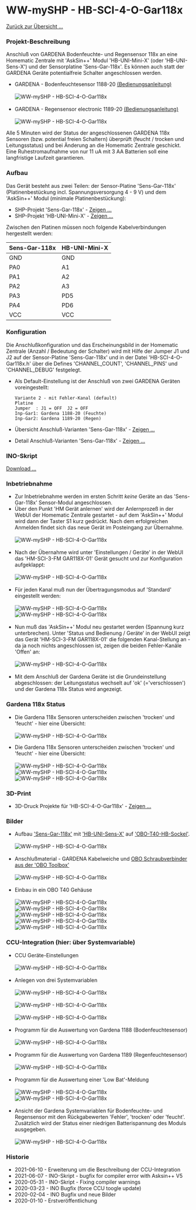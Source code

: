 # WW-mySHP - HB-SCI-4-O-Gar118x

[Zurück zur Übersicht ...](../README.md)

### Projekt-Beschreibung
Anschluß von GARDENA Bodenfeuchte- und Regensensor 118x an eine Homematic Zentrale mit 'AskSin++' Modul 'HB-UNI-Mini-X' (oder 'HB-UNI-Sens-X') und der Sensorplatine 'Sens-Gar-118x'. Es können auch statt der GARDENA Geräte potentialfreie Schalter angeschlossen werden.

  - GARDENA - Bodenfeuchtesensor 1188-20 [(Bedienungsanleitung)](./bin/GARDENA_Anleitung_1188-20_Feuchtesensor.pdf)
<br><br>
![WW-mySHP - HB-SCI-4-O-Gar118x](./img/Gardena_1188-20_pic.jpg "GARDENA - Bodenfeuchtesensor 1188-20")
<br><br>
  - GARDENA - Regensensor electronic 1189-20 [(Bedienungsanleitung)](./bin/GARDENA_Anleitung_1189-20_Regensensor.pdf)
<br><br>
![WW-mySHP - HB-SCI-4-O-Gar118x](./img/Gardena_1189-20_pic.jpg "GARDENA - Regensensor electronic Gardena_1189-20")

Alle 5 Minuten wird der Status der angeschlossenen GARDENA 118x Sensoren (bzw. potential freien Schaltern) überprüft (feucht / trocken und Leitungsstatus) und bei Änderung an die Homematic Zentrale geschickt. Eine Ruhestromaufnahme von nur 11 uA mit 3 AA Batterien soll eine langfristige Laufzeit garantieren.

### Aufbau
Das Gerät besteht aus zwei Teilen: der Sensor-Platine 'Sens-Gar-118x' (Platinenbestückung incl. Spannungsversorgung 4 - 9 V) und dem 'AskSin++' Modul (minimale Platinenbestückung):
  - SHP-Projekt 'Sens-Gar-118x' - [Zeigen ...](https://github.com/wolwin/WW-mySHP/blob/master/SHP_Sens-Gar-118x/README.md "Zeigen ...")
  - SHP-Projekt 'HB-UNI-Mini-X' - [Zeigen ...](https://github.com/wolwin/WW-mySHP/blob/master/SHP_HB-UNI-Mini-X/README.md "Zeigen ...")

Zwischen den Platinen müssen noch folgende Kabelverbindungen hergestellt werden:

  | **Sens-Gar-118x** | **HB-UNI-Mini-X** |
  | --- | --- |
  | GND | GND |
  | PA0 | A1 |
  | PA1 | A2 |
  | PA2 | A3 |
  | PA3 | PD5 |
  | PA4 | PD6 |
  | VCC | VCC |

### Konfiguration
Die Anschlußkonfiguration und das Erscheinungsbild in der Homematic Zentrale (Anzahl / Bedeutung der Schalter) wird mit Hilfe der Jumper J1 und J2 auf der Sensor-Platine 'Sens-Gar-118x' und in der Datei 'HB-SCI-4-O-Gar118x.h' über die Defines 'CHANNEL_COUNT', 'CHANNEL_PINS' und 'CHANNEL_DEBUG' festgelegt.

  - Als Default-Einstellung ist der Anschluß von zwei GARDENA Geräten voreingestellt:

        Variante 2 - mit Fehler-Kanal (default)
        Platine
        Jumper  : J1 = OFF  J2 = OFF
        Inp-Gar1: Gardena 1188-20 (Feuchte)
        Inp-Gar2: Gardena 1189-20 (Regen)

- Übersicht Anschluß-Varianten 'Sens-Gar-118x' - [Zeigen ...](./bin/HB-SCI-4-O-Gar118x_Varianten.pdf "Zeigen ...")
- Detail Anschluß-Varianten 'Sens-Gar-118x' - [Zeigen ...](./bin/HB-SCI-4-O-Gar118x_Varianten.txt "Zeigen ...")

### INO-Skript
[Download ...](./bin/HB_SCI_4_O_Gar118x_20210607.zip)

### Inbetriebnahme
- Zur Inbetriebnahme werden im ersten Schritt _keine_ Geräte an das 'Sens-Gar-118x' Sensor-Modul angeschlossen.
- Über den Punkt 'HM Gerät anlernen' wird der Anlernprozeß in der WebUI der Homematic Zentrale gestartet - auf dem 'AskSin++' Modul wird dann der Taster S1 kurz gedrückt. Nach dem erfolgreichen Anmelden findet sich das neue Gerät im Posteingang zur Übernahme.
<br><br>
![WW-mySHP - HB-SCI-4-O-Gar118x](./img/SHP_HB-SCI-4-O-Gar118x_Betrieb_01.jpg "HB-SCI-4-O-Gar118x")
<br><br>
- Nach der Übernahme  wird unter 'Einstellungen / Geräte' in der WebUI das 'HM-SCI-3-FM GAR118X-01' Gerät gesucht und zur Konfiguration aufgeklappt:
<br><br>
![WW-mySHP - HB-SCI-4-O-Gar118x](./img/SHP_HB-SCI-4-O-Gar118x_Betrieb_02.jpg "HB-SCI-4-O-Gar118x")
<br><br>
- Für jeden Kanal muß nun der Übertragungsmodus auf 'Standard' eingestellt werden:
<br><br>
![WW-mySHP - HB-SCI-4-O-Gar118x](./img/SHP_HB-SCI-4-O-Gar118x_Betrieb_03.jpg "HB-SCI-4-O-Gar118x")
![WW-mySHP - HB-SCI-4-O-Gar118x](./img/SHP_HB-SCI-4-O-Gar118x_Betrieb_04.jpg "HB-SCI-4-O-Gar118x")
<br><br>
- Nun muß das 'AskSin++' Modul neu gestartet werden (Spannung kurz unterbrechen). Unter 'Status und Bedienung / Geräte' in der WebUI zeigt das Gerät 'HM-SCI-3-FM GAR118X-01' die folgenden Kanal-Stellung an - da ja noch nichts angeschlossen ist, zeigen die beiden Fehler-Kanäle 'Offen' an:
<br><br>
![WW-mySHP - HB-SCI-4-O-Gar118x](./img/SHP_HB-SCI-4-O-Gar118x_Betrieb_07.jpg "HB-SCI-4-O-Gar118x")
<br><br>
- Mit dem Anschluß der Gardena Geräte ist die Grundeinstellung abgeschlossen: der Leitungsstatus wechselt auf 'ok' (='verschlossen') und der Gardena 118x Status wird angezeigt.

### Gardena 118x Status
- Die Gardena 118x Sensoren unterscheiden zwischen 'trocken' und 'feucht' - hier eine Übersicht:
<br><br>
![WW-mySHP - HB-SCI-4-O-Gar118x](./img/SHP_HB-SCI-4-O-Gar118x_Betrieb_08.jpg "HB-SCI-4-O-Gar118x")

- Die Gardena 118x Sensoren unterscheiden zwischen 'trocken' und 'feucht' - hier eine Übersicht:
<br><br>
![WW-mySHP - HB-SCI-4-O-Gar118x](./img/SHP_HB-SCI-4-O-Gar118x_Betrieb_09.jpg "HB-SCI-4-O-Gar118x")
![WW-mySHP - HB-SCI-4-O-Gar118x](./img/SHP_HB-SCI-4-O-Gar118x_Betrieb_10.jpg "HB-SCI-4-O-Gar118x")
![WW-mySHP - HB-SCI-4-O-Gar118x](./img/SHP_HB-SCI-4-O-Gar118x_Betrieb_11.jpg "HB-SCI-4-O-Gar118x")

### 3D-Print
- 3D-Druck Projekte für 'HB-SCI-4-O-Gar118x' - [Zeigen ...](https://github.com/wolwin/WW-my3DP/blob/master/3DP_OBO_T40_HB/README.md)

### Bilder
- Aufbau ['Sens-Gar-118x'](https://github.com/wolwin/WW-mySHP/blob/master/SHP_Sens-Gar-118x/README.md) mit ['HB-UNI-Sens-X'](https://github.com/wolwin/WW-mySHP/blob/master/SHP_HB-UNI-Sens-X/README.md) auf ['OBO-T40-HB-Sockel'](https://github.com/wolwin/WW-my3DP/blob/master/3DP_OBO_T40_HB/README.md).
<br><br>
![WW-mySHP - HB-SCI-4-O-Gar118x](./img/SHP_HB-SCI-4-O-Gar118x_01.jpg "HB-UNI-Sens-X und Sens-Gar-118x")
<br><br>
- Anschlußmaterial - GARDENA Kabelweiche und
[OBO Schraubverbinder aus der 'OBO Toolbox'](https://github.com/wolwin/WW-my3DP/blob/master/3DP_OBO/README.md)
<br><br>
![WW-mySHP - HB-SCI-4-O-Gar118x](./img/SHP_HB-SCI-4-O-Gar118x_03.jpg "HB-SCI-4-O-Gar118x")
<br><br>
- Einbau in ein OBO T40 Gehäuse
<br><br>
![WW-mySHP - HB-SCI-4-O-Gar118x](./img/SHP_HB-SCI-4-O-Gar118x_04.jpg "HB-SCI-4-O-Gar118x")
![WW-mySHP - HB-SCI-4-O-Gar118x](./img/SHP_HB-SCI-4-O-Gar118x_05.jpg "HB-SCI-4-O-Gar118x")
![WW-mySHP - HB-SCI-4-O-Gar118x](./img/SHP_HB-SCI-4-O-Gar118x_06.jpg "HB-SCI-4-O-Gar118x")
![WW-mySHP - HB-SCI-4-O-Gar118x](./img/SHP_HB-SCI-4-O-Gar118x_07.jpg "HB-SCI-4-O-Gar118x")
![WW-mySHP - HB-SCI-4-O-Gar118x](./img/SHP_HB-SCI-4-O-Gar118x_08.jpg "HB-SCI-4-O-Gar118x")

### CCU-Integration (hier: über Systemvariable)
- CCU Geräte-Einstellungen
<br><br>
![WW-mySHP - HB-SCI-4-O-Gar118x](./img/SHP_HB-SCI-4-O-Gar118x_CCU_00.jpg "HB-SCI-4-O-Gar118x")
<br><br>
- Anlegen von drei Systemvariablen
<br><br>
![WW-mySHP - HB-SCI-4-O-Gar118x](./img/SHP_HB-SCI-4-O-Gar118x_CCU_01.jpg "HB-SCI-4-O-Gar118x")
<br><br>
![WW-mySHP - HB-SCI-4-O-Gar118x](./img/SHP_HB-SCI-4-O-Gar118x_CCU_02.jpg "HB-SCI-4-O-Gar118x")
<br><br>
![WW-mySHP - HB-SCI-4-O-Gar118x](./img/SHP_HB-SCI-4-O-Gar118x_CCU_03.jpg "HB-SCI-4-O-Gar118x")
<br><br>
- Programm für die Auswertung von Gardena 1188 (Bodenfeuchtesensor)
<br><br>
![WW-mySHP - HB-SCI-4-O-Gar118x](./img/SHP_HB-SCI-4-O-Gar118x_CCU_10.jpg "HB-SCI-4-O-Gar118x")
<br><br>
- Programm für die Auswertung von Gardena 1189 (Regenfeuchtesensor)
<br><br>
![WW-mySHP - HB-SCI-4-O-Gar118x](./img/SHP_HB-SCI-4-O-Gar118x_CCU_11.jpg "HB-SCI-4-O-Gar118x")
<br><br>
- Programm für die Auswertung einer 'Low Bat'-Meldung
<br><br>
![WW-mySHP - HB-SCI-4-O-Gar118x](./img/SHP_HB-SCI-4-O-Gar118x_CCU_12.jpg "HB-SCI-4-O-Gar118x")
![WW-mySHP - HB-SCI-4-O-Gar118x](./img/SHP_HB-SCI-4-O-Gar118x_CCU_13.jpg "HB-SCI-4-O-Gar118x")
<br><br>
- Ansicht der Gardena Systemvariablen für Bodenfeuchte- und Regensensor mit den Rückgabewerten 'Fehler', 'trocken' oder 'feucht'. Zusätzlich wird der Status einer niedrigen Batterispannung des Moduls ausgegeben.
<br><br>
![WW-mySHP - HB-SCI-4-O-Gar118x](./img/SHP_HB-SCI-4-O-Gar118x_CCU_04.jpg "HB-SCI-4-O-Gar118x")

### Historie
- 2021-06-10 - Erweiterung um die Beschreibung der CCU-Integration
- 2021-06-07 - INO-Skript - bugfix for compiler error with Asksin++ V5
- 2020-05-31 - INO-Skript - Fixing compiler warnings
- 2020-03-23 - INO Bugfix (force CCU toogle update)
- 2020-02-04 - INO Bugfix und neue Bilder
- 2020-01-10 - Erstveröffentlichung
